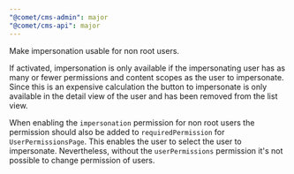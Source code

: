 ```yaml
---
"@comet/cms-admin": major
"@comet/cms-api": major
---
```


Make impersonation usable for non root users.

If activated, impersonation is only available if the impersonating user
has as many or fewer permissions and content scopes as the user to impersonate.
Since this is an expensive calculation the button to impersonate is only
available in the detail view of the user and has been removed from the list
view.

When enabling the `impersonation` permission for non root users the
permission should also be added to `requiredPermission` for
`UserPermissionsPage`. This enables the user to select the user to impersonate.
Nevertheless, without the `userPermissions` permission it's not possible to
change permission of users.
